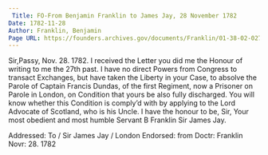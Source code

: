 ```yaml
---
 Title: FO-From Benjamin Franklin to James Jay, 28 November 1782
Date: 1782-11-28
Author: Franklin, Benjamin
Page URL: https://founders.archives.gov/documents/Franklin/01-38-02-0279
---
```


Sir,Passy, Nov. 28. 1782.
I received the Letter you did me the Honour of writing to me the 27th past. I have no direct Powers from Congress to transact Exchanges, but have taken the Liberty in your Case, to absolve the Parole of Captain Francis Dundas, of the first Regiment, now a Prisoner on Parole in London, on Condition that yours be also fully discharged. You will know whether this Condition is comply’d with by applying to the Lord Advocate of Scotland, who is his Uncle. I have the honour to be, Sir, Your most obedient and most humble Servant
B Franklin
Sir James Jay.
 
Addressed: To / Sir James Jay / London
Endorsed: from Doctr: Franklin Novr: 28. 1782

